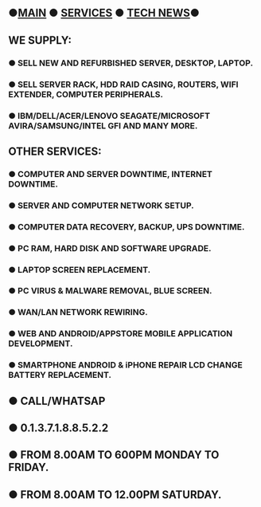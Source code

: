 ## ●[MAIN](https://savemorebucks.github.io/mobile.github.io/) ● [SERVICES](https://savemorebucks.github.io/mobile.github.io/services) ● [TECH NEWS](https://savemorebucks.github.io/mobile.github.io/bewow/)●
##  WE SUPPLY: 
### ● SELL NEW AND REFURBISHED SERVER, DESKTOP, LAPTOP.
### ● SELL SERVER RACK, HDD RAID CASING, ROUTERS, WIFI EXTENDER, COMPUTER PERIPHERALS.
### ● IBM/DELL/ACER/LENOVO SEAGATE/MICROSOFT AVIRA/SAMSUNG/INTEL GFI AND MANY MORE.

##  OTHER SERVICES: 
### ● COMPUTER AND SERVER DOWNTIME, INTERNET DOWNTIME.
### ● SERVER AND COMPUTER NETWORK SETUP.
### ● COMPUTER DATA RECOVERY, BACKUP, UPS DOWNTIME.
### ● PC RAM, HARD DISK AND SOFTWARE UPGRADE.
### ● LAPTOP SCREEN REPLACEMENT.
### ● PC VIRUS & MALWARE REMOVAL, BLUE SCREEN.
### ● WAN/LAN NETWORK REWIRING.
### ● WEB AND ANDROID/APPSTORE MOBILE APPLICATION DEVELOPMENT.
### ● SMARTPHONE ANDROID & iPHONE REPAIR LCD CHANGE BATTERY REPLACEMENT.
##  ● CALL/WHATSAP  
##  ● 0.1.3.7.1.8.8.5.2.2
##  ● FROM 8.00AM TO 600PM MONDAY TO FRIDAY.
##  ● FROM 8.00AM TO 12.00PM SATURDAY.
